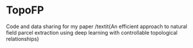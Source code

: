 # TopoFP
Code and data sharing for my paper /textit{An efficient approach to natural field parcel extraction using deep learning with controllable topological relationships}
